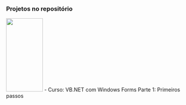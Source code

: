 ### Projetos no repositório

<img src="https://www.alura.com.br/assets/api/cursos/vb-net-primeiros-passos.svg" width="100" height="200" />
- Curso: VB.NET com Windows Forms Parte 1: Primeiros passos
